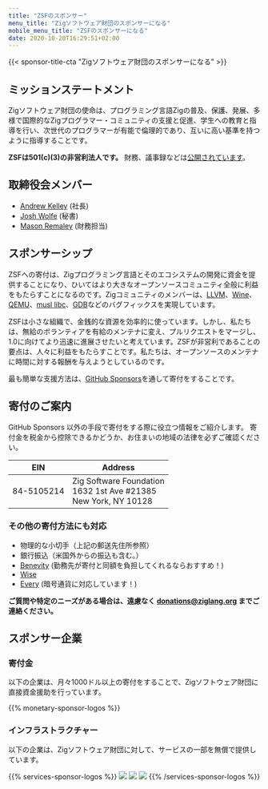 ```yaml
---
title: "ZSFのスポンサー"
menu_title: "Zigソフトウェア財団のスポンサーになる"
mobile_menu_title: "ZSFのスポンサーになる"
date: 2020-10-20T16:29:51+02:00
---
```

{{< sponsor-title-cta "Zigソフトウェア財団のスポンサーになる" >}}

## ミッションステートメント
Zigソフトウェア財団の使命は、プログラミング言語Zigの普及、保護、発展、多様で国際的なZigプログラマー・コミュニティの支援と促進、学生への教育と指導を行い、次世代のプログラマーが有能で倫理的であり、互いに高い基準を持つように指導することです。

**ZSFは501(c)(3)の非営利法人です。** 財務、議事録などは[公開されています](https://drive.google.com/drive/folders/1ucHARxVbhrBbuZDbhrGHYDTsYAs8_bMH?usp=sharing)。

## 取締役会メンバー

- [Andrew Kelley](https://andrewkelley.me/) (社長)
- [Josh Wolfe](https://github.com/thejoshwolfe/) (秘書)
- [Mason Remaley](https://twitter.com/masonremaley/) (財務担当)

## スポンサーシップ

ZSFへの寄付は、Zigプログラミング言語とそのエコシステムの開発に資金を提供することになり、ひいてはより大きなオープンソースコミュニティ全般に利益をもたらすことになるのです。Zigコミュニティのメンバーは、[LLVM](https://llvm.org/)、[Wine](https://winehq.org/)、[QEMU](https://qemu.org/)、[musl libc](https://musl.libc.org/)、[GDB](https://www.gnu.org/software/gdb/)などのバグフィックスを実現しています。

ZSFは小さな組織で、金銭的な資源を効率的に使っています。しかし、私たちは、無給のボランティアを有給のメンテナに変え、プルリクエストをマージし、1.0に向けてより迅速に進展させたいと考えています。ZSFが非営利であることの要点は、人々に利益をもたらすことです。私たちは、オープンソースのメンテナに時間に対する報酬を与えようとしているのです。

最も簡単な支援方法は、[GitHub Sponsors](https://github.com/sponsors/ziglang)を通して寄付をすることです。

## 寄付のご案内
GitHub Sponsors 以外の手段で寄付をする際に役立つ情報をご紹介します。
寄付金を税金から控除できるかどうか、お住まいの地域の法律を必ずご確認ください。

|   **EIN**   | **Address** |
|-------------|-------------|
| 84-5105214  | Zig Software Foundation  <br> 1632 1st Ave #21385  <br> New York, NY 10128|

### その他の寄付方法にも対応
- 物理的な小切手（上記の郵送先住所参照）
- 銀行振込（米国外からの振込も含む。）
- [Benevity](https://benevity.com) (勤務先が寄付と同額を負担してくれるならおすすめ！)
- [Wise](https://wise.com)
- [Every](https://www.every.org/zig-software-foundation-inc/) (暗号通貨に対応しています！)

**ご質問や特定のニーズがある場合は、遠慮なく donations@ziglang.org までご連絡ください。**

## スポンサー企業

### 寄付金
以下の企業は、月々1000ドル以上の寄付をすることで、Zigソフトウェア財団に直接資金援助を行っています。

{{% monetary-sponsor-logos %}}

### インフラストラクチャー
以下の企業は、Zigソフトウェア財団に対して、サービスの一部を無償で提供しています。

{{% services-sponsor-logos %}}
![](/lavatech.png)
![](/dropbox.png)
![](/scaleway.png)
{{% /services-sponsor-logos %}}















